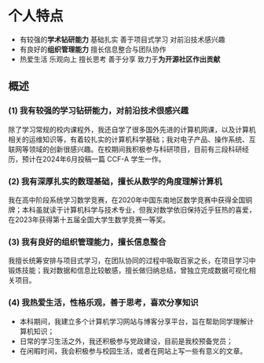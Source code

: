 # 个人特点

- 有较强的**学术钻研能力**  基础扎实 善于项目式学习 对前沿技术感兴趣
- 有良好的**组织管理能力**  擅长信息整合与团队协作
- 热爱生活  乐观向上  擅长思考  善于分享 致力于**为开源社区作出贡献**

## 概述

### (1) 我有较强的学习钻研能力，对前沿技术很感兴趣

除了学习常规的校内课程外，我还自学了很多国外先进的计算机网课，以及计算机相关的运维知识等，有着较扎实的计算机科学基础；我对电子产品、操作系统、互联网等领域的创新很感兴趣。在校期间我积极参与科研项目，目前有三段科研经历，预计在2024年6月投稿一篇 CCF-A 学生一作。

### (2) 我有深厚扎实的数理基础，擅长从数学的角度理解计算机
我在高中阶段系统学习数学竞赛，在2020年中国东南地区数学竞赛中获得全国铜牌；本科虽就读于计算机科学与技术专业，但我对数学依旧保持近乎狂热的喜爱，在2023年获得第十五届全国大学生数学竞赛一等奖。

### (3) 我有良好的组织管理能力，擅长信息整合
我擅长统筹安排与项目式学习，在团队协同的过程中吸取百家之长，在项目学习中锻炼技能；我对数据和信息比较敏感，擅长做归纳总结，曾独立完成数据可视化相关项目。

### (4) 我热爱生活，性格乐观，善于思考，喜欢分享知识
- 本科期间，我建立多个计算机学习网站与博客分享平台，旨在帮助同学理解计算机知识； 
- 日常的学习生活之外，我还积极参与党政建设，目前是我校预备党员；
- 在闲暇时间，我会积极参与校园生活，或者在网站上写一些有意义的文章。